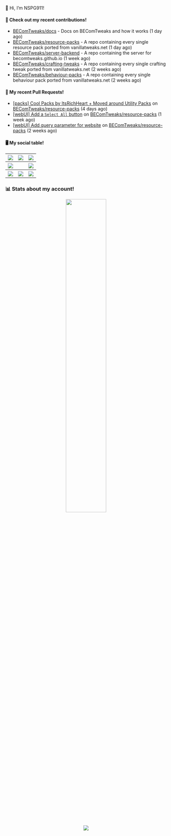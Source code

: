 👋 Hi, I’m NSPG911!

#### 👷 Check out my recent contributions!

- [BEComTweaks/docs](https://github.com/BEComTweaks/docs) - Docs on BEComTweaks and how it works (1 day ago)
- [BEComTweaks/resource-packs](https://github.com/BEComTweaks/resource-packs) - A repo containing every single resource pack ported from vanillatweaks.net (1 day ago)
- [BEComTweaks/server-backend](https://github.com/BEComTweaks/server-backend) - A repo containing the server for becomtweaks.github.io (1 week ago)
- [BEComTweaks/crafting-tweaks](https://github.com/BEComTweaks/crafting-tweaks) - A repo containing every single crafting tweak ported from vanillatweaks.net (2 weeks ago)
- [BEComTweaks/behaviour-packs](https://github.com/BEComTweaks/behaviour-packs) - A repo containing every single behaviour pack ported from vanillatweaks.net (2 weeks ago)

#### 🔨 My recent Pull Requests!

- [[packs] Cool Packs by ItsRichHeart &#43; Moved around Utility Packs](https://github.com/BEComTweaks/resource-packs/pull/29) on [BEComTweaks/resource-packs](https://github.com/BEComTweaks/resource-packs) (4 days ago)
- [[webUI] Add a `Select All` button](https://github.com/BEComTweaks/resource-packs/pull/28) on [BEComTweaks/resource-packs](https://github.com/BEComTweaks/resource-packs) (1 week ago)
- [[webUI] Add query parameter for website](https://github.com/BEComTweaks/resource-packs/pull/27) on [BEComTweaks/resource-packs](https://github.com/BEComTweaks/resource-packs) (2 weeks ago)

#### 🖥 My social table!
<table align="center">
  <tr>
    <th>
      <a href="https://youtube.com/@nspg911" alt="YouTube" title="YouTube">
        <img src="https://img.shields.io/badge/YouTube-red?style=for-the-badge&logo=youtube">
      </a>
    </th>
    <th>
      <a href="https://twitter.com/@Nspg9" alt="X/Twitter" title="X/Twitter">
        <img src="https://img.shields.io/badge/Twitter-%23444?style=for-the-badge&logo=X">
      </a>
    </th>
    <th>
      <a href="https://reddit.com/u/NotSoProGamerR" alt="Reddit" title="Reddit">
        <img src="https://img.shields.io/badge/Reddit-red?style=for-the-badge&logo=reddit">
      </a>
    </th>
  </tr>
  <tr>
    <th>
      <a href="https://www.hoyolab.com/accountCenter/postList?id=359897412" alt="Hoyolab" title="Hoyolab">
        <img src="https://img.shields.io/badge/Hoyolab-purple?style=for-the-badge">
      </a>
    </th>
    <th></th>
    <th>
      <a href="https://link.brawlstars.com/invite/friend/en/?tag=CLQ8URPQ&token=xfxgxmse" alt="Brawl Stars" title="Brawl Starrs">
        <img src="https://img.shields.io/badge/Brawl_Stars-yellow?style=for-the-badge">
      </a>
    </th>
  </tr>
  <tr>
    <th>
      <a href="https://mcpedl.com/user/nspg911" alt="MCPEDL" title="MCPEDL">
        <img src="https://img.shields.io/badge/MCPEDL-%23090?style=for-the-badge&logo=headlessui">
      </a>
    </th>
    <th>
      <a href="" alt="Minecraft (Not ready to click)" title="Minecraft (Not ready to click)">
        <img src="https://img.shields.io/badge/Minecraft-green?style=for-the-badge">
      </a>
    </th>
    <th>
      <a href="https://modbay.org/user/NSPG911/" alt="Modbay" title="Modbay&logo=headlessui">
        <img src="https://img.shields.io/badge/Modbay-%2380f?style=for-the-badge&logo=headlessui">
      </a>
  </tr>
  </th>
</table>

### 📊 Stats about my account!
<p align="center">
  <img height="50%" width="auto" src="https://github-readme-stats.vercel.app/api?username=NSPC911&show_icons=true&count_private=true&theme=neon&hide_border=true&hide=contribs&bg_color=00000000">
  <br>
  <img src="https://github-readme-streak-stats.herokuapp.com?user=NSPC911&theme=neon&hide_border=true&background=00000000">
</p>
